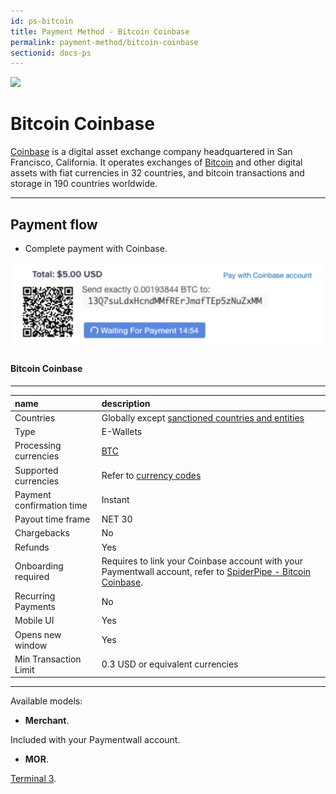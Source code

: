 ```yaml
---
id: ps-bitcoin
title: Payment Method - Bitcoin Coinbase
permalink: payment-method/bitcoin-coinbase
sectionid: docs-ps
---
```


<div class="docs-ps-header">
    <div class="docs-ps-logo">
        <img src="https://api.paymentwall.com/images/ps_logos/pm_coinbasebitcoin.png">
    </div>
    <h1>Bitcoin Coinbase</h1>
</div>

<div class="docs-ps-body" markdown="1">

<div class="docs-ps-instructions" markdown="1">

[Coinbase](https://en.wikipedia.org/wiki/Coinbase) is a digital asset exchange company headquartered in San Francisco, California. It operates exchanges of [Bitcoin](https://en.wikipedia.org/wiki/Bitcoin)  and other digital assets with fiat currencies in 32 countries, and bitcoin transactions and storage in 190 countries worldwide.

*** 

## Payment flow

* Complete payment with Coinbase.

<div class="docs-img docs-small-img">
    <img src="/textures/pic/payment-system/e-wallet/bitcoin/bitcoin_checkout.png">
</div>

</div>

<div class="docs-ps-attributes" markdown="1">
<div class="docs-ps-attributes-body" markdown="1">

#### Bitcoin Coinbase

***

|name|description|
|:--|:--|
|Countries| Globally except [sanctioned countries and entities](https://www.paymentwall.com/faq/sanctioned-countries-and-entities)|
|Type|E-Wallets|
|Processing currencies|[BTC](https://en.wikipedia.org/wiki/Bitcoin)|
|Supported currencies| Refer to [currency codes](/reference/currencies)|
|Payment confirmation time|Instant|
|Payout time frame|NET 30|
|Chargebacks|No|
|Refunds|Yes|
|Onboarding required|Requires to link your Coinbase account with your Paymentwall account, refer to [SpiderPipe - Bitcoin Coinbase](/guides/spiderpipe/bitcoin-coinbase).|
|Recurring Payments|No|
|Mobile UI|Yes|
|Opens new window|Yes|
|Min Transaction Limit|0.3 USD or equivalent currencies|

***

Available models:

* **Merchant**.

Included with your Paymentwall account.

* **MOR**.

[Terminal 3](https://www.terminal3.com/).

</div>
</div>

</div>